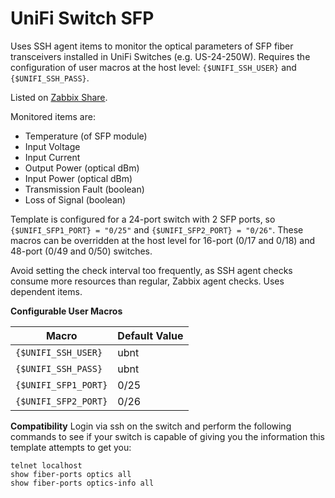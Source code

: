 # UniFi Switch SFP

Uses SSH agent items to monitor the optical parameters of SFP fiber transceivers installed in UniFi Switches (e.g. US-24-250W). Requires the configuration of user macros at the host level: `{$UNIFI_SSH_USER}` and `{$UNIFI_SSH_PASS}`.

Listed on [Zabbix Share](https://share.zabbix.com/network_devices/ubiquiti/unifi-switch-sfp).

Monitored items are:

*   Temperature (of SFP module)
*   Input Voltage
*   Input Current
*   Output Power (optical dBm)
*   Input Power (optical dBm)
*   Transmission Fault (boolean)
*   Loss of Signal (boolean)

Template is configured for a 24-port switch with 2 SFP ports, so `{$UNIFI_SFP1_PORT} = "0/25"` and `{$UNIFI_SFP2_PORT} = "0/26"`. These macros can be overridden at the host level for 16-port (0/17 and 0/18) and 48-port (0/49 and 0/50) switches.

Avoid setting the check interval too frequently, as SSH agent checks consume more resources than regular, Zabbix agent checks. Uses dependent items.

**Configurable User Macros**

| Macro                | Default Value |
| -------------------- | ------------- |
| `{$UNIFI_SSH_USER}`  | ubnt          |
| `{$UNIFI_SSH_PASS}`  | ubnt          |
| `{$UNIFI_SFP1_PORT}` | 0/25          |
| `{$UNIFI_SFP2_PORT}` | 0/26          |

**Compatibility**
Login via ssh on the switch and perform the following commands to see if your switch is capable of giving you the information this template attempts to get you:
```
telnet localhost
show fiber-ports optics all
show fiber-ports optics-info all
```
